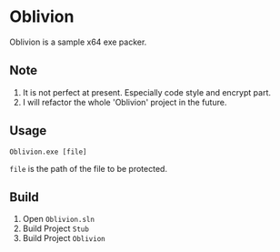 # Oblivion

Oblivion is a sample x64 exe packer.

## Note

1. It is not perfect at present. Especially code style and encrypt part.
2. I will refactor the whole 'Oblivion' project in the future.

## Usage

`Oblivion.exe [file]`

`file` is the path of the file to be protected.

## Build

1. Open `Oblivion.sln`
2. Build Project `Stub`
3. Build Project `Oblivion`
